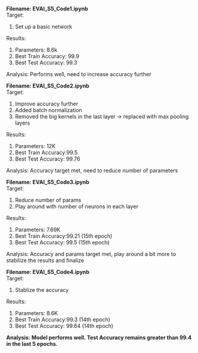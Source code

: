 **Filename: EVAI_S5_Code1.ipynb**  
Target:   
1) Set up a basic network   
  
Results:
1) Parameters: 8.6k  
2) Best Train Accuracy: 99.9  
3) Best Test Accuracy: 99.3    

Analysis: Performs well, need to increase accuracy further
  
    
**Filename: EVAI_S5_Code2.ipynb**  
Target:  
1) Improve accuracy further  
2) Added batch normalization
3) Removed the big kernels in the last layer -> replaced with max pooling layers 

Results:
1) Parameters: 12K
2) Best Train Accuracy:99.5  
3) Best Test Accuracy: 99.76  

Analysis: Accuracy target met, need to reduce number of parameters
  
    
    
**Filename: EVAI_S5_Code3.ipynb**    
Target:  
1) Reduce number of params  
2) Play around with number of neurons in each layer   

Results:
1) Parameters: 7.69K
2) Best Train Accuracy:99.21 (15th epoch)
3) Best Test Accuracy: 99.5 (15th epoch) 

Analysis: Accuracy and params target met, play around a bit more to stabilize the results and finalize  
  
    
    
**Filename: EVAI_S5_Code4.ipynb**  
Target:  
1) Stablize the accuracy  

Results:
1) Parameters: 8.6K
2) Best Train Accuracy:99.3 (14th epoch)
3) Best Test Accuracy: 99.64 (14th epoch) 
  
    
    
**Analysis: Model performs well. Test Accuracy remains greater than 99.4 in the last 5 epochs.**  

